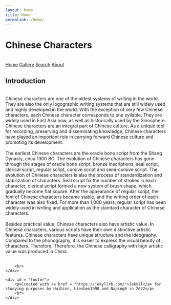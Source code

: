 ```yaml
---
layout: home
title: Home
permalink: /Home/
---
```

<head>
    <meta charset="utf-8">
    <title>Home</title>
    <link rel="stylesheet" href="/style2.css">


</head>

<h1>Chinese Characters</h1>
<br/>
<body>
        <div class = "container">
        <nav>
            <a href="/Home">Home</a>
            <a href="/Gallery">Gallery</a>
            <a href="/Search ">Search</a>
            <a href="/about">About</a>
        </nav>
    </div>
    <h2>Introduction</h2>
    <div class = "content"> 
        <p><br />
Chinese characters are one of the oldest systems of writing in the world. They are also the only logographic writing systems that are still widely used and highly developed in the world. With the exception of very few Chinese characters, each Chinese character corresponds to one syllable. They are widely used in East Asia now, as well as historically used by the Sinosphere. Chinese characters are an integral part of Chinese culture. As a unique tool for recording, preserving and disseminating knowledge, Chinese characters have played an important role in carrying forward Chinese culture and promoting its development.<br />
<br />
The earliest Chinese characters are the oracle bone script from the Shang Dynasty, circa 1300 BC. The evolution of Chinese characters has gone through the stages of oracle bone script, bronze inscriptions, seal script, clerical script, regular script, cursive script and semi-cursive script. The evolution of Chinese characters is also the process of standardization and stabilization of characters. Seal script fix the number of strokes in each character, clerical script formed a new system of brush shape, which gradually become flat square. After the appearance of regular script, the font of Chinese characters became stable, and the writing order of each character was also fixed. For more than 1,000 years, regular script has been widely used in writing and application as the standard character of Chinese characters.<br />
<br />
Besides practical value, Chinese characters also have artistic value. In Chinese characters, various scripts have their own distinctive artistic features. Chinese characters have unique structure and the ideography. Compared to the phonography, it is easier to express the visual beauty of characters. Therefore, Therefore, the Chinese calligraphy with high artistic value was produced in China.<br />
<br /></p>

        <br>
    </div>

    <div id = "footer">
        <p>Created with <a href = "https://jekyllrb.com/">Jekyll</a> for studying purposes by Huibinn, Lieshen1998 and Naping0 in 2022</p>
        <br>
    </div>
</body>
